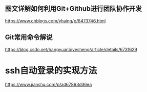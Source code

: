 图文详解如何利用Git+Github进行团队协作开发<br>
---
https://www.cnblogs.com/yhaing/p/8473746.html

Git常用命令解说
---
https://blog.csdn.net/hangyuanbiyesheng/article/details/6731629

# ssh自动登录的实现方法
https://www.jianshu.com/p/ad67893d36ea
